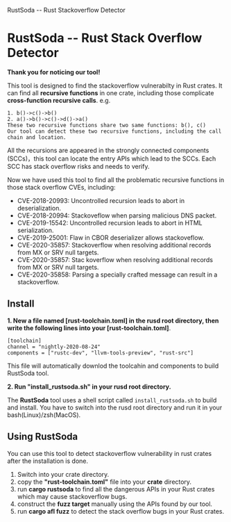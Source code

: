 RustSoda -- Rust Stackoverflow Detector 
# RustSoda -- Rust Stack Overflow Detector 

**Thank you for noticing our tool!**

This tool is designed to find the stackoverflow vulnerabilty in Rust crates.
It can find all **recursive functions** in one crate, including those complicate **cross-function recursive calls**. e.g.

```
1. b()->c()->b()
2. a()->b()->c()->d()->a()
These two recursive functions share two same functions: b(), c() 
Our tool can detect these two recursive functions, including the call chain and location.
```

All the recursions are appeared in the strongly connected components (SCCs)，this tool can locate the entry APIs which lead to the SCCs.
Each SCC has stack overflow risks and needs to verify.

Now we have used this tool to find all the problematic recursive functions in those stack overflow CVEs, including:

* CVE-2018-20993:  Uncontrolled recursion leads to abort in deserialization.
* CVE-2018-20994:  Stackoveflow when parsing malicious DNS packet.
* CVE-2019-15542:  Uncontrolled recursion leads to abort in HTML serialization.
* CVE-2019-25001:  Flaw in CBOR deserializer allows stackoveflow.
* CVE-2020-35857:  Stackoverflow when resolving additional records from MX or SRV null targets.
* CVE-2020-35857:  Stac koverflow when resolving additional records from MX or SRV null targets.
* CVE-2020-35858:  Parsing a specially crafted message can result in a stackoverflow.

## Install

**1. New a file named [rust-toolchain.toml] in the rusd root directory, then write the following lines into your [rust-toolchain.toml]**.


```
[toolchain]
channel = "nightly-2020-08-24"
components = ["rustc-dev", "llvm-tools-preview", "rust-src"]
```

This file will automatically downlod the toolcahin and components to build RustSoda tool.


**2. Run "install_rustsoda.sh" in your rusd root directory.**


The **RustSoda** tool uses a shell script called `install_rustsoda.sh` to build and install.
You have to switch into the rusd root directory and run it in your bash(Linux)/zsh(MacOS). 

## Using RustSoda

You can use this tool to detect stackoverflow vulnerability in rust crates after the installation is done. 


1. Switch into your crate directory.
2. copy the **"rust-toolchain.toml"** file into your **crate** directory.
3. run **cargo rustsoda** to find all the dangerous APIs in your Rust crates which may cause stackoverflow bugs.
4. construct the **fuzz target** manually using the APIs found by our tool.
5. run **cargo afl fuzz** to detect the stack overflow bugs in your Rust crates.
